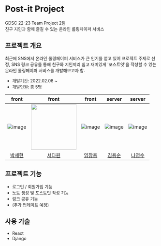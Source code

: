 # Post-it Project

GDSC 22-23 Team Project 2팀
<br/>친구 지인과 함께 즐길 수 있는 온라인 롤링페이퍼 서비스



## 프로젝트 개요
최근에 SNS에서 온라인 롤링페이퍼 서비스가 큰 인기를 얻고 있어 프로젝트 주제로 선정, SNS 링크 공유를 통해 친구와 지인끼리 쉽고 재미있게 '포스트잇'을 작성할 수 있는 온라인 롤링페이퍼 서비스를 개발해보고자 함.



* 개발기간: 2022.02.08 ~ 
* 개발인원: 총 5명

|front|front|front|server|server|
|:---:|:---:|:---:|:---:|:---:|
|![image](https://user-images.githubusercontent.com/71630722/217519996-78a42a18-a60b-4074-9f6a-024e2b027995.png)|<img src="https://user-images.githubusercontent.com/71630722/217519725-05572740-1325-4943-b347-48f856bc95b4.jpg" width="150" height="150"/>|![image](https://user-images.githubusercontent.com/71630722/217519047-ef59e822-677e-49e0-a574-afd5a66f3337.png)|![image](https://user-images.githubusercontent.com/71630722/217518945-20f408f2-3f23-412c-9d4c-794cf8a2e958.png)|![image](https://user-images.githubusercontent.com/71630722/217519127-404e6600-e505-4f87-8a4f-7206f8f44510.png)|
|[박세현](https://github.com/SarahParkSehyun)|[서다원](https://github.com/Dawon00)|[임창용](https://github.com/dlacked)|[김용순](https://github.com/s00ngle)|[나영수](https://github.com/0su1327)|


## 프로젝트 기능
* 로그인 / 회원가입 기능
* 노트 생성 및 포스트잇 작성 기능
* 링크 공유 기능 
* (추가 업데이트 예정)


## 사용 기술
* React
* Django
